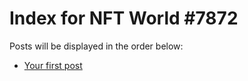 # Index for NFT World #7872
Posts will be displayed in the order below:

- [Your first post](./001-first.md)

